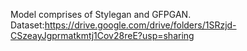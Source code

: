 Model comprises of Stylegan and GFPGAN.
Dataset:https://drive.google.com/drive/folders/1SRzjd-CSzeayJgprmatkmtj1Cov28reE?usp=sharing
